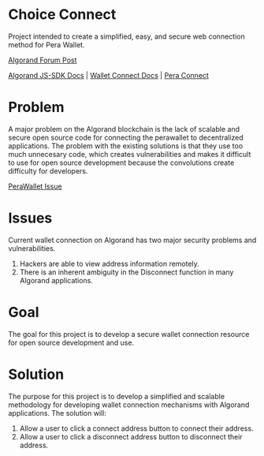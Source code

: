 # Choice Connect

Project intended to create a simplified, easy, and secure web connection method for Pera Wallet. 

[Algorand Forum Post](https://forum.algorand.org/t/choice-coin-connect-for-algorand-addresses/7796)

[Algorand JS-SDK Docs](https://developer.algorand.org/docs/sdks/javascript/) | 
[Wallet Connect Docs](https://developer.algorand.org/docs/get-details/walletconnect/) |
[Pera Connect](https://github.com/perawallet/connect)

# Problem

A major problem on the Algorand blockchain is the lack of scalable and secure open source code for connecting the perawallet to decentralized applications.
The problem with the existing solutions is that they use too much unnecesary code, which creates vulnerabilities and makes it difficult to use for open source development because the convolutions create difficulty for developers.

[PeraWallet Issue](https://github.com/perawallet/connect/issues/32)

# Issues
Current wallet connection on Algorand has two major security problems and vulnerabilities.

1. Hackers are able to view address information remotely.
2. There is an inherent ambiguity in the Disconnect function in many Algorand applications.

# Goal

The goal for this project is to develop a secure wallet connection resource for open source development and use.

# Solution

The purpose for this project is to develop a simplified and scalable methodology for developing wallet connection mechanisms with Algorand applications. The solution will:

1. Allow a user to click a connect address button to connect their address.
2. Allow a user to click a disconnect address button to disconnect their address.
